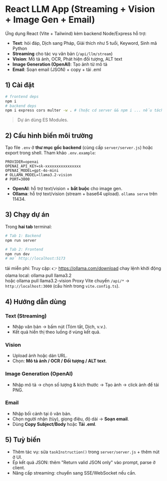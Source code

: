# React LLM App (Streaming + Vision + Image Gen + Email)

Ứng dụng React (Vite + Tailwind) kèm backend Node/Express hỗ trợ:
- **Text**: hỏi đáp, Dịch sang Pháp, Giải thích như 5 tuổi, Keyword, Sinh mã Python
- **Streaming** cho tác vụ văn bản (`/api/llm/stream`)
- **Vision**: Mô tả ảnh, OCR, Phát hiện đối tượng, ALT text
- **Image Generation (OpenAI)**: Tạo ảnh từ mô tả
- **Email**: Soạn email (JSON) + copy + tải .eml

## 1) Cài đặt

```bash
# frontend deps
npm i
# backend deps
npm i express cors multer -w . # (hoặc cd server && npm i ... nếu tách)
```

> Dự án dùng ES Modules.

## 2) Cấu hình biến môi trường

Tạo file `.env` ở **thư mục gốc backend** (cùng cấp `server/server.js`) hoặc export trong shell. Tham khảo `.env.example`:

```
PROVIDER=openai
OPENAI_API_KEY=sk-xxxxxxxxxxxxxxxx
OPENAI_MODEL=gpt-4o-mini
# OLLAMA_MODEL=llama3.2-vision
# PORT=3000
```

- **OpenAI**: hỗ trợ text/vision + **bắt buộc** cho image gen.
- **Ollama**: hỗ trợ text/vision (stream + base64 upload). `ollama serve` trên 11434.

## 3) Chạy dự án

Trong **hai tab** terminal:

```bash
# Tab 1: Backend
npm run server

# Tab 2: Frontend
npm run dev
# mở http://localhost:5173
```
tải miễn phí:
Truy cập:
👉 https://ollama.com/download
chay lệnh khởi động olama local: 
ollama pull llama3.2  
hoặc 
ollama pull llama3.2-vision
Proxy Vite chuyển `/api/*` → `http://localhost:3000` (cấu hình trong `vite.config.ts`).

## 4) Hướng dẫn dùng

### Text (Streaming)
- Nhập văn bản → bấm nút (Tóm tắt, Dịch, v.v.).
- Kết quả hiển thị theo luồng ở vùng kết quả.

### Vision
- Upload ảnh hoặc dán URL.
- Chọn: **Mô tả ảnh / OCR / Đối tượng / ALT text**.

### Image Generation (OpenAI)
- Nhập mô tả → chọn số lượng & kích thước → Tạo ảnh → click ảnh để tải PNG.

### Email
- Nhập bối cảnh tại ô văn bản.
- Chọn người nhận (tùy), giọng điệu, độ dài → **Soạn email**.
- Dùng **Copy Subject/Body** hoặc **Tải .eml**.

## 5) Tuỳ biến
- Thêm tác vụ: sửa `taskInstruction()` trong `server/server.js` + thêm nút ở UI.
- Ép kết quả JSON: thêm "Return valid JSON only" vào prompt, parse ở client.
- Nâng cấp streaming: chuyển sang SSE/WebSocket nếu cần.

